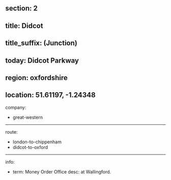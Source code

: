 section: 2
----
title: Didcot
----
title_suffix: (Junction)
----
today: Didcot Parkway
----
region: oxfordshire
----
location: 51.61197, -1.24348
----
company:
- great-western
----
route:
- london-to-chippenham
- didcot-to-oxford
----
info:
- term: Money Order Office
  desc: at Wallingford.
